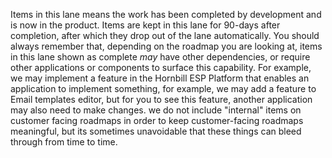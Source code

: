 Items in this lane means the work has been completed by development and is now in the product.  Items are kept in this lane for 90-days after completion, after which they drop out of the lane automatically.  You should always remember that, depending on the roadmap you are looking at, items in this lane shown as complete *may* have other dependencies, or require other applications or components to surface this capability. For example, we may implement a feature in the Hornbill ESP Platform that enables an application to implement something, for example, we may add a feature to Email templates editor, but for you to see this feature, another application may also need to make changes. we do not include "internal" items on customer facing roadmaps in order to keep customer-facing roadmaps meaningful, but its sometimes unavoidable that these things can bleed through from time to time.
